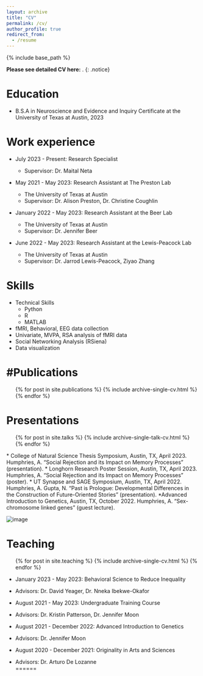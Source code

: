```yaml
---
layout: archive
title: "CV"
permalink: /cv/
author_profile: true
redirect_from:
  - /resume
---
```


{% include base_path %}

**Please see detailed CV here:**  .
{: .notice}


Education
======
* B.S.A in Neuroscience and Evidence and Inquiry Certificate at the University of Texas at Austin, 2023

Work experience
======
* July 2023 - Present: Research Specialist  
  * Supervisor: Dr. Maital Neta

* May 2021 - May 2023: Research Assistant at The Preston Lab 
  * The University of Texas at Austin 
  * Supervisor: Dr. Alison Preston, Dr. Christine Coughlin
 
* January 2022 - May 2023: Research Assistant at the Beer Lab
  * The University of Texas at Austin 
  * Supervisor: Dr. Jennifer Beer
 
* June 2022 - May 2023: Research Assistant at the Lewis-Peacock Lab
  * The University of Texas at Austin 
  * Supervisor: Dr. Jarrod Lewis-Peacock, Ziyao Zhang
 
  
  
Skills
======
* Technical Skills
  * Python
  * R 
  * MATLAB
* fMRI, Behavioral, EEG data collection
* Univariate, MVPA, RSA analysis of fMRI data
* Social Networking Analysis (RSiena)
* Data visualization

#Publications
======
  <ul>{% for post in site.publications %}
    {% include archive-single-cv.html %}
  {% endfor %}</ul>
  
Presentations
======
  <ul>{% for post in site.talks %}
    {% include archive-single-talk-cv.html %}
  {% endfor %}</ul>
* College of Natural Science Thesis Symposium, Austin, TX, April 2023. Humphries, A. “Social   Rejection and its Impact on Memory Processes” (presentation). 
* Longhorn Research Poster Session, Austin, TX, April 2023. Humphries, A. “Social Rejection and its Impact on Memory Processes” (poster).
* UT Synapse and SAGE Symposium, Austin, TX, April 2022. Humphries, A. Gupta, N.  “Past is Prologue: Developmental Differences in the Construction of Future-Oriented Stories” (presentation).
*Advanced Introduction to Genetics, Austin, TX, October 2022. Humphries, A. “Sex-chromosome linked genes” (guest lecture). 

![image](https://github.com/ashleyhumphries/ashleyhumphries.github.io/assets/145803637/386bfbb8-d3d0-4d45-93fb-a8fabf7b8fd0)

  
  
Teaching
======
  <ul>{% for post in site.teaching %}
    {% include archive-single-cv.html %}
  {% endfor %}</ul>

* January 2023 - May 2023: Behavioral Science to Reduce Inequality
 * Advisors: Dr. David Yeager, Dr. Nneka Ibekwe-Okafor

* August 2021 - May 2023: Undergraduate Training Course
 * Advisors: Dr. Kristin Patterson, Dr. Jennifer Moon

* August 2021 - December 2022: Advanced Introduction to Genetics
 * Advisors: Dr. Jennifer Moon

* August 2020 - December 2021: Originality in Arts and Sciences
* Advisors: Dr. Arturo De Lozanne              
======


